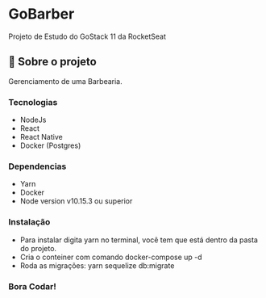 # GoBarber
Projeto de Estudo do GoStack 11 da RocketSeat

## :rocket: Sobre o projeto

Gerenciamento de uma Barbearia.

### Tecnologias
- NodeJs
- React
- React Native
- Docker (Postgres)

### Dependencias
- Yarn
- Docker
- Node version v10.15.3 ou superior

### Instalação
- Para instalar digita yarn no terminal, você tem que está dentro da pasta do projeto.
- Cria o conteiner com comando docker-compose up -d
- Roda as migrações: yarn sequelize db:migrate

### Bora Codar!

